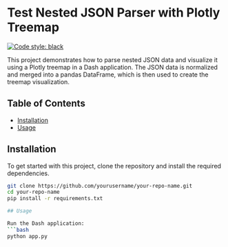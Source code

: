 # Test Nested JSON Parser with Plotly Treemap

[![Code style: black](https://img.shields.io/badge/code%20style-black-000000.svg)](https://github.com/psf/black)

This project demonstrates how to parse nested JSON data and visualize it using a Plotly treemap in a Dash application. The JSON data is normalized and merged into a pandas DataFrame, which is then used to create the treemap visualization.

## Table of Contents

- [Installation](#installation)
- [Usage](#usage)

## Installation

To get started with this project, clone the repository and install the required dependencies.

```bash
git clone https://github.com/yourusername/your-repo-name.git
cd your-repo-name
pip install -r requirements.txt

## Usage

Run the Dash application:
```bash
python app.py

